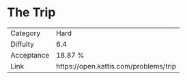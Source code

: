 # The Trip

<table>
    <tr>
        <td>Category</td>
        <td>Hard</td>
    </tr>
    <tr>
        <td>Diffulty</td>
        <td>6.4</td>
    </tr>
    <tr>
        <td>Acceptance</td>
        <td>18.87 %</td>
    </tr>
    <tr>
        <td>Link</td>
        <td>https://open.kattis.com/problems/trip</td>
    </tr>
</table>